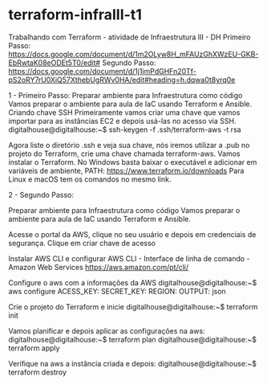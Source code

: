 # terraform-infraIII-t1

Trabalhando com Terraform - atividade de Infraestrutura III - DH
Primeiro Passo:
https://docs.google.com/document/d/1m2OLyw8H_mFAUzGhXWzEU-GKB-EbRwtaK08eODEt5T0/edit#
Segundo Passo:
https://docs.google.com/document/d/1j1jmPdGHFn20Tf-pS2oRY7rU0XiQ57XthebUgRWv0HA/edit#heading=h.dqwa0t8yrq0e

1 - Primeiro Passo:
Preparar ambiente para Infraestrutura como código
Vamos preparar o ambiente para aula de IaC usando Terraform e Ansible. 
Criando chave SSH
Primeiramente vamos criar uma chave que vamos importar para as instâncias EC2 e depois usá-las no acesso via SSH.
digitalhouse@digitalhouse:~$ ssh-keygen -f .ssh/terraform-aws -t rsa

Agora liste o diretório .ssh e veja sua chave, nós iremos utilizar a .pub no projeto do Terraform, crie uma chave chamada terraform-aws.
Vamos instalar o Terraform.
No Windows basta baixar o executável e adicionar em variáveis de ambiente, PATH:
https://www.terraform.io/downloads
Para Linux e macOS tem os comandos no mesmo link.


2 - Segundo Passo:

Preparar ambiente para Infraestrutura como código
Vamos preparar o ambiente para aula de IaC usando Terraform e Ansible. 

Acesse o portal da AWS, clique no seu usuário e depois em credenciais de segurança.
Clique em criar chave de acesso

Instalar AWS CLI e configurar AWS CLI - Interface de linha de comando - Amazon Web Services
https://aws.amazon.com/pt/cli/

Configure o aws com a informações da AWS
digitalhouse@digitalhouse:~$ aws configure
ACESS_KEY:
SECRET_KEY:
REGION:
OUTPUT: json



Crie o projeto do Terraform e inicie
digitalhouse@digitalhouse:~$ terraform init


Vamos planificar e depois aplicar as configurações na aws:
digitalhouse@digitalhouse:~$ terraform plan
digitalhouse@digitalhouse:~$ terraform apply


Verifique na aws a instância criada e depois:
digitalhouse@digitalhouse:~$ terraform destroy



